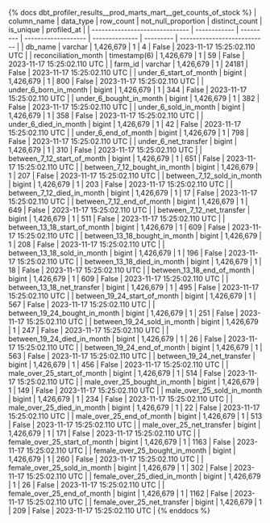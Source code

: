 {% docs dbt_profiler_results__prod_marts_mart__get_counts_of_stock  %}
| column_name                    | data_type    | row_count | not_null_proportion | distinct_count | is_unique | profiled_at                 |
| ------------------------------ | ------------ | --------- | ------------------- | -------------- | --------- | --------------------------- |
| db_name                        | varchar      | 1,426,679 |                   1 |              4 |     False | 2023-11-17 15:25:02.110 UTC |
| reconciliation_month           | timestamp(6) | 1,426,679 |                   1 |             59 |     False | 2023-11-17 15:25:02.110 UTC |
| farm_id                        | varchar      | 1,426,679 |                   1 |          24181 |     False | 2023-11-17 15:25:02.110 UTC |
| under_6_start_of_month         | bigint       | 1,426,679 |                   1 |            800 |     False | 2023-11-17 15:25:02.110 UTC |
| under_6_born_in_month          | bigint       | 1,426,679 |                   1 |            344 |     False | 2023-11-17 15:25:02.110 UTC |
| under_6_bought_in_month        | bigint       | 1,426,679 |                   1 |            382 |     False | 2023-11-17 15:25:02.110 UTC |
| under_6_sold_in_month          | bigint       | 1,426,679 |                   1 |            358 |     False | 2023-11-17 15:25:02.110 UTC |
| under_6_died_in_month          | bigint       | 1,426,679 |                   1 |             42 |     False | 2023-11-17 15:25:02.110 UTC |
| under_6_end_of_month           | bigint       | 1,426,679 |                   1 |            798 |     False | 2023-11-17 15:25:02.110 UTC |
| under_6_net_transfer           | bigint       | 1,426,679 |                   1 |            310 |     False | 2023-11-17 15:25:02.110 UTC |
| between_7_12_start_of_month    | bigint       | 1,426,679 |                   1 |            651 |     False | 2023-11-17 15:25:02.110 UTC |
| between_7_12_bought_in_month   | bigint       | 1,426,679 |                   1 |            207 |     False | 2023-11-17 15:25:02.110 UTC |
| between_7_12_sold_in_month     | bigint       | 1,426,679 |                   1 |            203 |     False | 2023-11-17 15:25:02.110 UTC |
| between_7_12_died_in_month     | bigint       | 1,426,679 |                   1 |             17 |     False | 2023-11-17 15:25:02.110 UTC |
| between_7_12_end_of_month      | bigint       | 1,426,679 |                   1 |            649 |     False | 2023-11-17 15:25:02.110 UTC |
| between_7_12_net_transfer      | bigint       | 1,426,679 |                   1 |            511 |     False | 2023-11-17 15:25:02.110 UTC |
| between_13_18_start_of_month   | bigint       | 1,426,679 |                   1 |            609 |     False | 2023-11-17 15:25:02.110 UTC |
| between_13_18_bought_in_month  | bigint       | 1,426,679 |                   1 |            208 |     False | 2023-11-17 15:25:02.110 UTC |
| between_13_18_sold_in_month    | bigint       | 1,426,679 |                   1 |            196 |     False | 2023-11-17 15:25:02.110 UTC |
| between_13_18_died_in_month    | bigint       | 1,426,679 |                   1 |             18 |     False | 2023-11-17 15:25:02.110 UTC |
| between_13_18_end_of_month     | bigint       | 1,426,679 |                   1 |            609 |     False | 2023-11-17 15:25:02.110 UTC |
| between_13_18_net_transfer     | bigint       | 1,426,679 |                   1 |            495 |     False | 2023-11-17 15:25:02.110 UTC |
| between_19_24_start_of_month   | bigint       | 1,426,679 |                   1 |            567 |     False | 2023-11-17 15:25:02.110 UTC |
| between_19_24_bought_in_month  | bigint       | 1,426,679 |                   1 |            251 |     False | 2023-11-17 15:25:02.110 UTC |
| between_19_24_sold_in_month    | bigint       | 1,426,679 |                   1 |            247 |     False | 2023-11-17 15:25:02.110 UTC |
| between_19_24_died_in_month    | bigint       | 1,426,679 |                   1 |             26 |     False | 2023-11-17 15:25:02.110 UTC |
| between_19_24_end_of_month     | bigint       | 1,426,679 |                   1 |            563 |     False | 2023-11-17 15:25:02.110 UTC |
| between_19_24_net_transfer     | bigint       | 1,426,679 |                   1 |            456 |     False | 2023-11-17 15:25:02.110 UTC |
| male_over_25_start_of_month    | bigint       | 1,426,679 |                   1 |            514 |     False | 2023-11-17 15:25:02.110 UTC |
| male_over_25_bought_in_month   | bigint       | 1,426,679 |                   1 |            149 |     False | 2023-11-17 15:25:02.110 UTC |
| male_over_25_sold_in_month     | bigint       | 1,426,679 |                   1 |            234 |     False | 2023-11-17 15:25:02.110 UTC |
| male_over_25_died_in_month     | bigint       | 1,426,679 |                   1 |             22 |     False | 2023-11-17 15:25:02.110 UTC |
| male_over_25_end_of_month      | bigint       | 1,426,679 |                   1 |            513 |     False | 2023-11-17 15:25:02.110 UTC |
| male_over_25_net_transfer      | bigint       | 1,426,679 |                   1 |            171 |     False | 2023-11-17 15:25:02.110 UTC |
| female_over_25_start_of_month  | bigint       | 1,426,679 |                   1 |           1163 |     False | 2023-11-17 15:25:02.110 UTC |
| female_over_25_bought_in_month | bigint       | 1,426,679 |                   1 |            260 |     False | 2023-11-17 15:25:02.110 UTC |
| female_over_25_sold_in_month   | bigint       | 1,426,679 |                   1 |            302 |     False | 2023-11-17 15:25:02.110 UTC |
| female_over_25_died_in_month   | bigint       | 1,426,679 |                   1 |             26 |     False | 2023-11-17 15:25:02.110 UTC |
| female_over_25_end_of_month    | bigint       | 1,426,679 |                   1 |           1162 |     False | 2023-11-17 15:25:02.110 UTC |
| female_over_25_net_transfer    | bigint       | 1,426,679 |                   1 |            209 |     False | 2023-11-17 15:25:02.110 UTC |
{% enddocs %}
